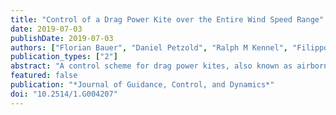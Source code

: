 ```yaml
---
title: "Control of a Drag Power Kite over the Entire Wind Speed Range"
date: 2019-07-03
publishDate: 2019-07-03
authors: ["Florian Bauer", "Daniel Petzold", "Ralph M Kennel", "Filippo Campagnolo", "Roland Schmehl"]
publication_types: ["2"]
abstract: "A control scheme for drag power kites, also known as airborne wind turbines, for the entire wind speed range is proposed, including 1) a temperature controller allowing for temporary overloading of the powertrain; 2) a limitation controller ensuring that power, force, speed, and actuator constraints are satisfied; 3) a tangential flight speed controller; and 4) a tangential force control allocation, which inverts the nonlinearities of the plant and allocates the flight speed controller’s tangential force demand to the available actuators. The drag power kite plant model is based on a point-mass model and a simple aerodynamics model with various drag contributions. Simulations are conducted with the parameters of the 20 kW Wing 7 developed by Makani Power, Inc. The proper working of the control scheme is indicated by the good match of the simulation results with independent simulation results and measurements published by Makani. A temporary overloading of the powertrain with about twice the nominal power can be concluded as a requirement; otherwise the mean power would be significantly lower. Because of the reduction of the lift and thus reduction of the centripetal force at high wind speeds, the inside-down figure eight can be concluded as the best pattern."
featured: false
publication: "*Journal of Guidance, Control, and Dynamics*"
doi: "10.2514/1.G004207"
---
```


